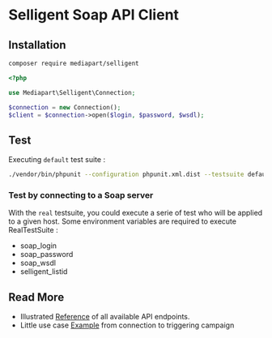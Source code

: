 # Selligent Soap API Client

## Installation

```bash
composer require mediapart/selligent
```

```php
<?php

use Mediapart\Selligent\Connection;

$connection = new Connection();
$client = $connection->open($login, $password, $wsdl);

```

## Test

Executing `default` test suite :

```bash
./vendor/bin/phpunit --configuration phpunit.xml.dist --testsuite default
```

### Test by connecting to a Soap server

With the `real` testsuite, you could execute a serie of test who will be applied to a given host. Some environment variables are required to execute RealTestSuite :

- soap_login
- soap_password
- soap_wsdl
- selligent_listid


## Read More

- Illustrated [Reference](doc/Reference.md) of all available API endpoints.
- Little use case [Example](doc/Example.md) from connection to triggering campaign
